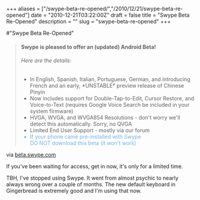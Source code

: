 +++
aliases = ["/swype-beta-re-opened/","/2010/12/21/swype-beta-re-opened"]
date = "2010-12-21T03:22:00Z"
draft = false
title = "Swype Beta Re-Opened"
description = ""
slug = "swype-beta-re-opened"
+++

#"Swype Beta Re-Opened"


 <div class="posterous_bookmarklet_entry">
 <blockquote class="posterous_long_quote"><h4>Swype is pleased to offer an (updated) Android Beta!</h4>
 <h6>Here are the details:</h6>
 <ul class="content" style="">
 <li>In English, Spanish, Italian, Portuguese, German, and introducing French and an early, *UNSTABLE* preview release of Chinese Pinyin</li>
 <li>Now includes support for Double-Tap-to-Edit, Cursor Restore, and Voice-to-Text (requires Google Voice Search be included in your system firmware)</li>
 <li>HVGA, WVGA, and WVGA854 Resolutions - don't worry we'll detect this automatically. Sorry, no QVGA</li>
 <li>Limited End User Support - mostly via our forum</li>
 <li style="color: #73b2e3;">If your phone came pre-installed with Swype<br /> DO NOT download this beta (it won't work)</li></ul></blockquote>

<div class="posterous_quote_citation">via <a href="http://beta.swype.com/">beta.swype.com</a></div>
 <p>If you've been waiting for access, get in now, it's only for a limited time.
</p><p>TBH, I've stopped using Swype. It went from almost psychic to nearly always wrong over a couple of months. The new default keyboard in Gingerbread is extremely good and I'm using that now.</p></div>
 